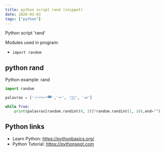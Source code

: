 ```yaml
---
title: python script rand (snippet)
date: 2020-03-03
tags: ["python"]
---
```

Python script 'rand'


Modules used in program: 
* `import random `

## python rand

Python example: rand

```python
import random 

palavras = ['ᆜᆛᆍᆏᚙ','ᆓ', '𧍌𤏨', 'ઋ']

while True:
	print(palavras[random.randint(0, 3)]*random.randint(1, 10),end="")

```

## Python links

- Learn Python: https://pythonbasics.org/
- Python Tutorial: https://pythonspot.com
